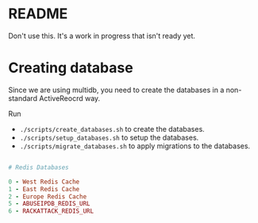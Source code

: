 # README

Don't use this. It's a work in progress that isn't ready yet.

# Creating database

Since we are using multidb, you need to create the databases in a non-standard ActiveReocrd way. 

Run 

- `./scripts/create_databases.sh` to create the databases.
- `./scripts/setup_databases.sh` to setup the databases.
- `./scripts/migrate_databases.sh` to apply migrations to the databases.

```ruby

# Redis Databases

0 - West Redis Cache
1 - East Redis Cache
2 - Europe Redis Cache
5 - ABUSEIPDB_REDIS_URL
6 - RACKATTACK_REDIS_URL
